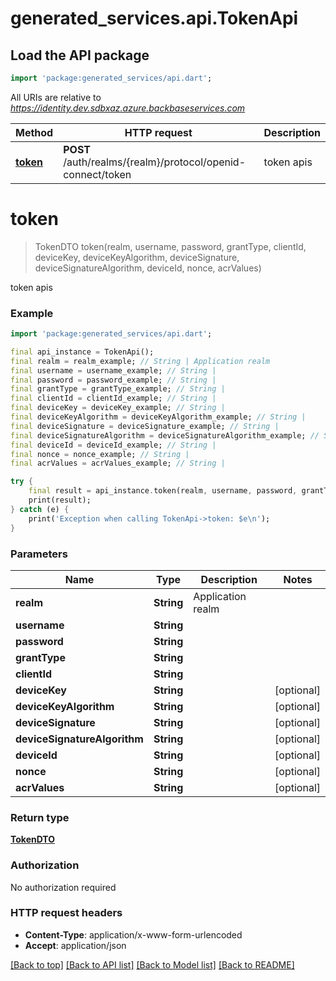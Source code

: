 # generated_services.api.TokenApi

## Load the API package
```dart
import 'package:generated_services/api.dart';
```

All URIs are relative to *https://identity.dev.sdbxaz.azure.backbaseservices.com*

Method | HTTP request | Description
------------- | ------------- | -------------
[**token**](TokenApi.md#token) | **POST** /auth/realms/{realm}/protocol/openid-connect/token | token apis


# **token**
> TokenDTO token(realm, username, password, grantType, clientId, deviceKey, deviceKeyAlgorithm, deviceSignature, deviceSignatureAlgorithm, deviceId, nonce, acrValues)

token apis

### Example
```dart
import 'package:generated_services/api.dart';

final api_instance = TokenApi();
final realm = realm_example; // String | Application realm
final username = username_example; // String | 
final password = password_example; // String | 
final grantType = grantType_example; // String | 
final clientId = clientId_example; // String | 
final deviceKey = deviceKey_example; // String | 
final deviceKeyAlgorithm = deviceKeyAlgorithm_example; // String | 
final deviceSignature = deviceSignature_example; // String | 
final deviceSignatureAlgorithm = deviceSignatureAlgorithm_example; // String | 
final deviceId = deviceId_example; // String | 
final nonce = nonce_example; // String | 
final acrValues = acrValues_example; // String | 

try {
    final result = api_instance.token(realm, username, password, grantType, clientId, deviceKey, deviceKeyAlgorithm, deviceSignature, deviceSignatureAlgorithm, deviceId, nonce, acrValues);
    print(result);
} catch (e) {
    print('Exception when calling TokenApi->token: $e\n');
}
```

### Parameters

Name | Type | Description  | Notes
------------- | ------------- | ------------- | -------------
 **realm** | **String**| Application realm | 
 **username** | **String**|  | 
 **password** | **String**|  | 
 **grantType** | **String**|  | 
 **clientId** | **String**|  | 
 **deviceKey** | **String**|  | [optional] 
 **deviceKeyAlgorithm** | **String**|  | [optional] 
 **deviceSignature** | **String**|  | [optional] 
 **deviceSignatureAlgorithm** | **String**|  | [optional] 
 **deviceId** | **String**|  | [optional] 
 **nonce** | **String**|  | [optional] 
 **acrValues** | **String**|  | [optional] 

### Return type

[**TokenDTO**](TokenDTO.md)

### Authorization

No authorization required

### HTTP request headers

 - **Content-Type**: application/x-www-form-urlencoded
 - **Accept**: application/json

[[Back to top]](#) [[Back to API list]](../README.md#documentation-for-api-endpoints) [[Back to Model list]](../README.md#documentation-for-models) [[Back to README]](../README.md)

